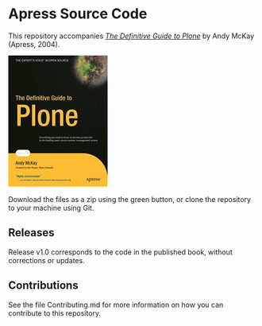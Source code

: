 # Apress Source Code

This repository accompanies [*The Definitive Guide to Plone*](http://www.apress.com/9781590593295) by Andy McKay (Apress, 2004).

![Cover image](9781590593295.jpg)

Download the files as a zip using the green button, or clone the repository to your machine using Git.

## Releases

Release v1.0 corresponds to the code in the published book, without corrections or updates.

## Contributions

See the file Contributing.md for more information on how you can contribute to this repository.
